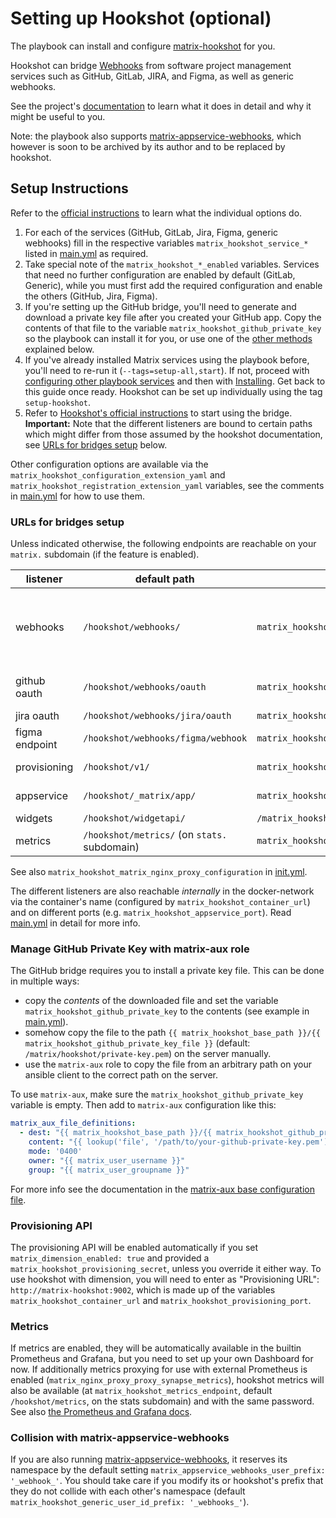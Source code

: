 # Setting up Hookshot (optional)

The playbook can install and configure [matrix-hookshot](https://github.com/matrix-org/matrix-hookshot) for you.

Hookshot can bridge [Webhooks](https://en.wikipedia.org/wiki/Webhook) from software project management services such as GitHub, GitLab, JIRA, and Figma, as well as generic webhooks.

See the project's [documentation](https://matrix-org.github.io/matrix-hookshot/hookshot.html) to learn what it does in detail and why it might be useful to you.

Note: the playbook also supports [matrix-appservice-webhooks](configuring-playbook-bridge-appservice-webhooks.md), which however is soon to be archived by its author and to be replaced by hookshot.

## Setup Instructions

Refer to the [official instructions](https://matrix-org.github.io/matrix-hookshot/setup.html) to learn what the individual options do.

1. For each of the services (GitHub, GitLab, Jira, Figma, generic webhooks) fill in the respective variables `matrix_hookshot_service_*` listed in [main.yml](/roles/matrix-bridge-hookshot/defaults/main.yml) as required.
2. Take special note of the `matrix_hookshot_*_enabled` variables. Services that need no further configuration are enabled by default (GitLab, Generic), while you must first add the required configuration and enable the others (GitHub, Jira, Figma).
3. If you're setting up the GitHub bridge, you'll need to generate and download a private key file after you created your GitHub app. Copy the contents of that file to the variable `matrix_hookshot_github_private_key` so the playbook can install it for you, or use one of the [other methods](#manage-github-private-key-with-matrix-aux-role) explained below. 
4. If you've already installed Matrix services using the playbook before, you'll need to re-run it (`--tags=setup-all,start`). If not, proceed with [configuring other playbook services](configuring-playbook.md) and then with [Installing](installing.md). Get back to this guide once ready. Hookshot can be set up individually using the tag `setup-hookshot`.
5. Refer to [Hookshot's official instructions](https://matrix-org.github.io/matrix-hookshot/latest/usage.html) to start using the bridge. **Important:** Note that the different listeners are bound to certain paths which might differ from those assumed by the hookshot documentation, see [URLs for bridges setup](urls-for-bridges-setup) below.

Other configuration options are available via the `matrix_hookshot_configuration_extension_yaml` and `matrix_hookshot_registration_extension_yaml` variables, see the comments in [main.yml](/roles/matrix-bridge-hookshot/defaults/main.yml) for how to use them.

### URLs for bridges setup

Unless indicated otherwise, the following endpoints are reachable on your `matrix.` subdomain (if the feature is enabled).

| listener | default path | variable | used as |
|---|---|---|---|
| webhooks | `/hookshot/webhooks/` | `matrix_hookshot_webhook_endpoint` | generics, GitHub "Webhook URL", GitLab "URL", etc. |
| github oauth | `/hookshot/webhooks/oauth` | `matrix_hookshot_github_oauth_endpoint` | GitHub "Callback URL" |
| jira oauth | `/hookshot/webhooks/jira/oauth` | `matrix_hookshot_jira_oauth_endpoint` | JIRA OAuth |
| figma endpoint | `/hookshot/webhooks/figma/webhook` | `matrix_hookshot_figma_endpoint` | Figma |
| provisioning | `/hookshot/v1/` | `matrix_hookshot_provisioning_endpoint` | Dimension [provisioning](#provisioning-api) |
| appservice | `/hookshot/_matrix/app/` | `matrix_hookshot_appservice_endpoint` | Matrix server |
| widgets | `/hookshot/widgetapi/` | `/matrix_hookshot_widgets_endpoint` | Widgets |
| metrics | `/hookshot/metrics/` (on `stats.` subdomain) | `matrix_hookshot_metrics_endpoint` | Prometheus |

See also `matrix_hookshot_matrix_nginx_proxy_configuration` in [init.yml](/roles/matrix-bridge-hookshot/tasks/init.yml).

The different listeners are also reachable *internally* in the docker-network via the container's name (configured by `matrix_hookshot_container_url`) and on different ports (e.g. `matrix_hookshot_appservice_port`). Read [main.yml](/roles/matrix-bridge-hookshot/defaults/main.yml) in detail for more info.

### Manage GitHub Private Key with matrix-aux role

The GitHub bridge requires you to install a private key file. This can be done in multiple ways:
- copy the *contents* of the downloaded file and set the variable `matrix_hookshot_github_private_key` to the contents (see example in [main.yml](/roles/matrix-bridge-hookshot/defaults/main.yml)).
- somehow copy the file to the path `{{ matrix_hookshot_base_path }}/{{ matrix_hookshot_github_private_key_file }}` (default: `/matrix/hookshot/private-key.pem`) on the server manually.
- use the `matrix-aux` role to copy the file from an arbitrary path on your ansible client to the correct path on the server.

To use `matrix-aux`, make sure the `matrix_hookshot_github_private_key` variable is empty. Then add to `matrix-aux` configuration like this:
```yaml
matrix_aux_file_definitions:
  - dest: "{{ matrix_hookshot_base_path }}/{{ matrix_hookshot_github_private_key_file }}"
    content: "{{ lookup('file', '/path/to/your-github-private-key.pem') }}"
    mode: '0400'
    owner: "{{ matrix_user_username }}"
    group: "{{ matrix_user_groupname }}"
```
For more info see the documentation in the [matrix-aux base configuration file](/roles/matrix-aux/defaults/main.yml).

### Provisioning API

The provisioning API will be enabled automatically if you set `matrix_dimension_enabled: true` and provided a `matrix_hookshot_provisioning_secret`, unless you override it either way. To use hookshot with dimension, you will need to enter as "Provisioning URL": `http://matrix-hookshot:9002`, which is made up of the variables `matrix_hookshot_container_url` and `matrix_hookshot_provisioning_port`.

### Metrics

If metrics are enabled, they will be automatically available in the builtin Prometheus and Grafana, but you need to set up your own Dashboard for now. If additionally metrics proxying for use with external Prometheus is enabled (`matrix_nginx_proxy_proxy_synapse_metrics`), hookshot metrics will also be available (at `matrix_hookshot_metrics_endpoint`, default `/hookshot/metrics`, on the stats subdomain) and with the same password. See also [the Prometheus and Grafana docs](../configuring-playbook-prometheus-grafana.md).

### Collision with matrix-appservice-webhooks

If you are also running [matrix-appservice-webhooks](configuring-playbook-bridge-appservice-webhooks.md), it reserves its namespace by the default setting `matrix_appservice_webhooks_user_prefix: '_webhook_'`. You should take care if you modify its or hookshot's prefix that they do not collide with each other's namespace (default `matrix_hookshot_generic_user_id_prefix: '_webhooks_'`).
